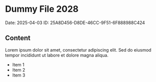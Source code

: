 # Dummy File 2028

Date: 2025-04-03
ID: 25A8D456-D8DE-46CC-9F51-6F888988C424

## Content

Lorem ipsum dolor sit amet, consectetur adipiscing elit.
Sed do eiusmod tempor incididunt ut labore et dolore magna aliqua.

* Item 1
* Item 2
* Item 3

